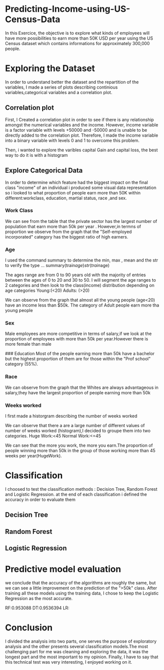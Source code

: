 # Predicting-Income-using-US-Census-Data
In this Exercice, the objective is to explore what kinds of employees will have more possibilities to earn more than 50K USD per year using the US Census dataset which contains informations for approximately 300,000 people.

# Exploring the Dataset
In order to understand better the dataset and the repartition of the variables, I made a series of plots describing continious variables,categorical variables and a correlation plot.
## Correlation plot
First, I Created a correlation plot in order to see if there is any relationship amongst the numerical variables and the income. However, income variable is a factor variable with levels +50000 and -50000 and is unable to be directly added to the correlation plot. Therefore, I made the income variable into a binary variable with levels 0 and 1 to overcome this problem.


Then, i wanted to explore the varibles capital Gain and capital loss, the best way to do it is with a histogram 





## Explore Categorical Data

In order to determine which feature had the biggest impact on the final class "income" of an individual i produced some visual data representation so i looked to what proportion of people earn more than 50K within different:workclass, education, martial status, race ,and sex.

### Work Class
We can see from the table that the private sector has the largest number of population that earn more than 50k per year . However,in termns of proportion we observe from the graph that the "Self-employed incorporated" category has the biggest ratio of high earners.

### Age
I used the command summary to determine the min, max , mean and the str to verify the type ...
summary(train$age) str(train$age) 

The ages range are from 0 to 90 years old with the majority of entries between the ages of 0 to 20 and 30 to 50.
I will segment the age ranges to 2 categories and then look to the class(income) distribution depending on age categories 
Young:(<20)
Adults: (>20)


We can observe from the graph that almost all the young people (age<20) have an income less than $50k. The category of Adult people earn more tha young people 

### Sex
Male employees are more competitive in terms of salary,if we look at the proportion of employees with more than 50k per year.However there is more female than male

### Education
Most of the people earning more than 50k have a bachelor but the highest proportion of them are for those within the "Prof school" category (55%).


### Race 
We can observe from the graph that the Whites are always advantageous in salary,they have the largest proportion of people earning more than 50k 

### Weeks worked
I first made a historgram describing the number of weeks worked 

We can observe that there a are a large number of different values of number of weeks worked (histogram),I decided to groupe them into two categories. 
Huge Work:<45
Normal Work:<=45

We can see that the more you work, the more you earn.The proportion of people winning more than 50k in the group of those working more than 45 weeks per year(HugeWork).

# Classification
I choosed to test the classification methods :  Decision Tree, Random Forest and Logistic Regression.
at the end of each classification i defined the accuracy in order to evaluate them 
## Decision Tree
## Random Forest
## Logistic Regression

# Predictive model evaluation
we conclude that the accuracy of the algorithms are roughly the same, but we can see a little improvement on the prediction of the ">50k" class.
After training all these models using the training data, I chose to keep the Logistic Regression as the most accurate.


RF:0.953088   DT:0.9536394 LR: 


# Conclusion
I divided the analysis into two parts, one serves the purpose of exploratory analysis and the other presents several classification models.The most challenging part for me was cleaning and exploring the data, it was the longest part and the most important to my opinion.
Finally, I have to say that this technical test was very interesting, I enjoyed working on it.






